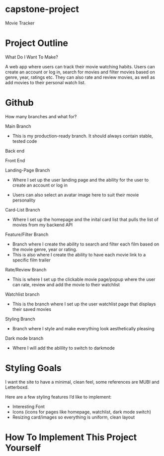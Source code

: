 # capstone-project

Movie Tracker

# Project Outline

What Do I Want To Make?

A web app where users can track their movie watching habits. Users can create an account or log in, search for movies and filter movies based on genre, year, ratings etc. They can also rate and review movies, as well as add movies to their personal watch list.

# Github

How many branches and what for?

Main Branch

- This is my production-ready branch. It should always contain stable, tested code

Back end

Front End

Landing-Page Branch

- Where I set up the user landing page and the ability for the user to create an account or log in

- Users can also select an avatar image here to suit their movie personality

Card-List Branch

- Where I set up the homepage and the inital card list that pulls the list of movies from my backend API

Feature/Filter Branch

- Branch where I create the ability to search and filter each film based on the movie genre, year or rating.
- This is also where I create the ability to have each movie link to a specific film trailer

Rate/Review Branch

- This is where I set up the clickable movie page/popup where the user can rate, review and add the movie to their watchlist

Watchlist branch

- This is the branch where I set up the user watchlist page that displays their saved movies

Styling Branch

- Branch where I style and make everything look aesthetically pleasing

Dark mode branch

- Where I will add the ablility to switch to darkmode

# Styling Goals

I want the site to have a minimal, clean feel, some references are MUBI and Letterboxd.

Here are a few styling features I’d like to implement:

- Interesting Font
- Icons (icons for pages like homepage, watchlist, dark mode switch)
- Resizing card/images so everything is uniform, clean layout

# How To Implement This Project Yourself
